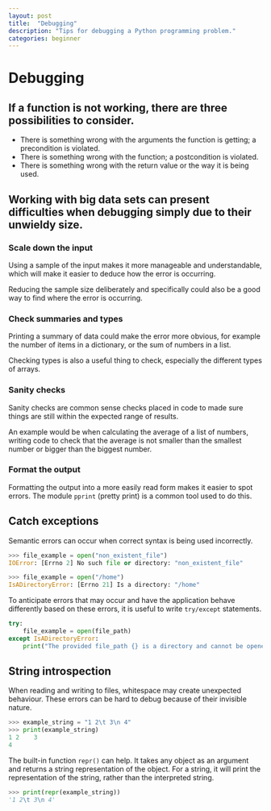 ```yaml
---
layout: post
title:  "Debugging"
description: "Tips for debugging a Python programming problem."
categories: beginner
---
```


# Debugging

## If a function is not working, there are three possibilities to consider.

* There is something wrong with the arguments the function is getting; a precondition is violated.
* There is something wrong with the function; a postcondition is violated.
* There is something wrong with the return value or the way it is being used.

## Working with big data sets can present difficulties when debugging simply due to their unwieldy size.

### Scale down the input

Using a sample of the input makes it more manageable and understandable, which will make it easier to deduce how the error is occurring.

Reducing the sample size deliberately and specifically could also be a good way to find where the error is occurring.

### Check summaries and types

Printing a summary of data could make the error more obvious, for example the number of items in a dictionary, or the sum of numbers in a list.

Checking types is also a useful thing to check, especially the different types of arrays.

### Sanity checks

Sanity checks are common sense checks placed in code to made sure things are still within the expected range of results.

An example would be when calculating the average of a list of numbers, writing code to check that the average is not smaller than the smallest number or bigger than the biggest number.

### Format the output

Formatting the output into a more easily read form makes it easier to spot errors. The module `pprint` (pretty print) is a common tool used to do this.

## Catch exceptions

Semantic errors can occur when correct syntax is being used incorrectly.

```python
>>> file_example = open("non_existent_file")
IOError: [Errno 2] No such file or directory: "non_existent_file"

>>> file_example = open("/home")
IsADirectoryError: [Errno 21] Is a directory: "/home"
```

To anticipate errors that may occur and have the application behave differently based on these errors, it is useful to write `try/except` statements.

```python
try:
	file_example = open(file_path)
except IsADirectoryError:
	print("The provided file_path {} is a directory and cannot be opened.".format(file_path))
```

## String introspection

When reading and writing to files, whitespace may create unexpected behaviour. These errors can be hard to debug because of their invisible nature.

```python
>>> example_string = "1 2\t 3\n 4"
>>> print(example_string)
1 2    3
4
```

The built-in function `repr()` can help. It takes any object as an argument and returns a string representation of the object. For a string, it will print the representation of the string, rather than the interpreted string.

```python
>>> print(repr(example_string))
'1 2\t 3\n 4'
```
